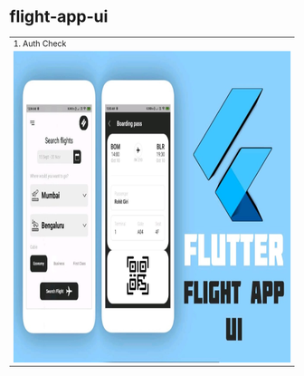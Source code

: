 # flight-app-ui

<table>
  <tr>
    <td>1. Auth Check</td>
  </tr>
  <tr>
    <td><img src="https://github.com/romithgiri/flight-app-ui/blob/main/screenshots/1.jpeg" width="800" height="550"/></td>
  </tr>
</table>
